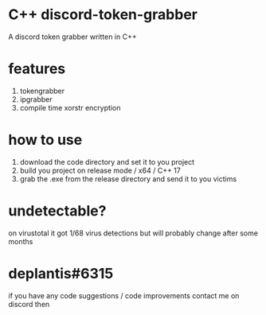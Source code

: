 # C++ discord-token-grabber
A discord token grabber written in C++

# features
1. tokengrabber
2. ipgrabber
3. compile time xorstr encryption

# how to use
1. download the code directory and set it to you project
2. build you project on release mode / x64 / C++ 17
3. grab the .exe from the release directory and send it to you victims

# undetectable?
on virustotal it got 1/68 virus detections but will probably change after some months

# deplantis#6315
if you have any code suggestions / code improvements contact me on discord then
